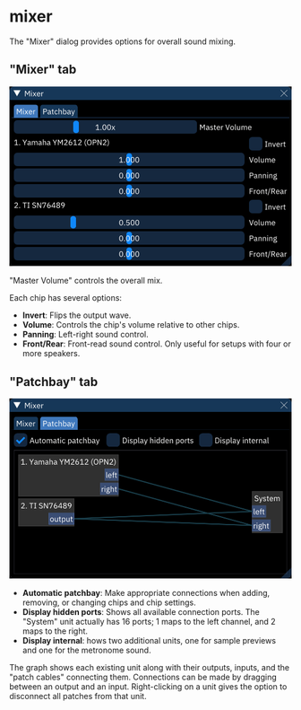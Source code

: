 # mixer

The "Mixer" dialog provides options for overall sound mixing.

## "Mixer" tab

![mixer dialog on mixer tab](mixer-mixer.png)

"Master Volume" controls the overall mix.

Each chip has several options:
- **Invert**: Flips the output wave.
- **Volume**: Controls the chip's volume relative to other chips.
- **Panning**: Left-right sound control.
- **Front/Rear**: Front-read sound control. Only useful for setups with four or more speakers.

## "Patchbay" tab

![mixer dialog on patchbay tab](mixer-patchbay.png)

- **Automatic patchbay**: Make appropriate connections when adding, removing, or changing chips and chip settings.
- **Display hidden ports**: Shows all available connection ports. The "System" unit actually has 16 ports; 1 maps to the left channel, and 2 maps to the right.
- **Display internal**: hows two additional units, one for sample previews and one for the metronome sound.

The graph shows each existing unit along with their outputs, inputs, and the "patch cables" connecting them. Connections can be made by dragging between an output and an input. Right-clicking on a unit gives the option to disconnect all patches from that unit.
